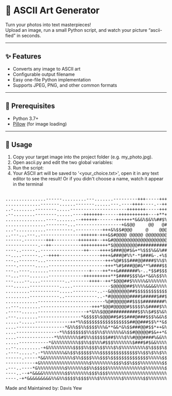 # 🎨 ASCII Art Generator

Turn your photos into text masterpieces!  
Upload an image, run a small Python script, and watch your picture “ascii-fied” in seconds.

---

## ✨ Features

- Converts any image to ASCII art  
- Configurable output filename  
- Easy one-file Python implementation  
- Supports JPEG, PNG, and other common formats  

---

## 🔧 Prerequisites

- Python 3.7+  
- [Pillow](https://pypi.org/project/Pillow/) (for image loading)  

---

## 🏃 Usage
1. Copy your target image into the project folder (e.g. my_photo.jpg).
2. Open ascii.py and edit the two global variables:
3. Run the script:
4. Your ASCII art will be saved to '<your_choice.txt>', open it in any text editor to see the result! Or if you didn't choose a name, watch it appear in the terminal

<pre> 
...............------.........---.......---------+++-----++++*++-------+++++----------++-....-------
.............-------......-------......---.----++++----.--++**++-------+++----------------..-------.
..-........--------.....---------------------+++++++-----+++*++--------++---------------------------
.--........--------......----+++++++------+++++++++++---+**+++-------+++++++--------..---+----------
...............----.......--++++++-------++++++*&&&%$&%%##$%&*++--++++++++++++++---...--------------
...............--------...-----------------+&$@@     @@   @#$&&++-++++++++++--------------------.---
...-...........----------.----------+++&%$$#@@@     @    @@@##$%&%&+-++++++++++-+++++--------------+
..---...---..---------------++++++-+++&$#@@@@ @@@@@ @@@@@@@@###@#$%*+-++**++++++++++++--------------
------.--------+++---------+++++++--++&#@@@@@@@@@@@@@@@@@@@@@######%*+++++++++++++++++++------......
------------.--++-----------++++++++++*$@@@@@@@@@###########@######%+++++++++-------+------........-
----..-----..----------------++----++++$###@@#$&+*%$$$%&&%#########&--+++++--..-------....-----.....
--....------..--++++---------------++++&###@#%%*-*$###&-.+%$$#$$##$*+-------...----+--------------..
---..-------...----------------------+++%@#$$$###@@####$%%$%%$%%$$*----...---------------+-------...
----.------.....---------------------+++*%#$###@@#&**%####$$%%%%$*---------++-------------------....
---..----.......---------------+----++*++&#######%-..*$$#$$$$$$$$*+----+--+++----------..--------...
--...----.......-------------++++++++++**$####$$$%&+*&&%$$%%$$$$#$+---+++-----+++------......-------
---....--....---------..-------++++--++*$@@@##$%%%%%&%%%%%%%$$$$##*--+++++----++-------.....--------
---......-----------.....--------------$@@@@@##$%%%%&&&&%%%%$$$###%-++++++++------...------------...
.........-----------.....---------..--&@@@@@@@##$$$$$$$$$$$$$$$###$+**+++++-----.....------------...
.........-----------..------------..-*#@@@@@@@####$#####$##$$$$$#$$*+++++-----........----------....
............-------------------------%@#@@@@@##$$$$########%$$$$$$$$%&&&&&****++-------....-........
..---........-------------------+++*$@@#@@@@@#$$$$$%$####$%%%$$$$$$$$$$$$$$%%%%%%%&&&&****+++----...
.-----......------------------+*&%%$@@@##########$$%%$#$$%&%$$#$$%%%%%%%%%%%%%%%%%%%%%%%%%%%&&&***++
.---........----------------*&$$$$%$@@@##$#$$###@###$$$%&&%$$##$$%%%%%%%%%%%%%%%%%%%%%%%%%%%%%%%%&&&
.....-.....-------------++*%%$$$$$$$$$$$$$$$$$##@@###$$%**&$$#####%&&%%%%%%%%%%%%%%%%%%%%%%%%%%%%%&&
....------------------*&%%$$%%$$$$%%%&**&&*&%$$###@@#$$*++&%$#####$&&%%%%%%%$%%%%%%%%%%%%%%%&%%%%%%&
....----------------*%%$$$$$$$%%$$%%$%%%%%%&%$$#@@@@@#$&++*&%$%$$$%%%%%%%%%%%%%%%%%%%$%%%%%%%&%%%%&&
....--------------*%%%%%%%%$#$%%$$$$$$##$%%%$%%#@@@####%&&%%%%%%%%%%%%%%%%%%%%%%%%$$%%%%&&%&&%%%%%&&
.....-----------*&%%%%%%%%%$$%%$$%%%#$$$%%%%%%%$###$#$&&%%%%%$%%%%%%%%%%%%%%%%%%%%%%%%%%%%%%&&&&&&&*
..--.........-+&%%%%%%%%%$$$$%%$$$%$$%%%$%$%%%%%%%%%$%$$$$%$$$$%%%%%%$%%%%%%%%%%&&&&%%&&&&%%%&&&&&&*
.----.....-.-*%%%%%%%%&%$$%$$$$$%%%$$$$$$$$$$$$$$%%$$%$%%$%%%%$%%%%%%%%%%%&%&&&&&&&&%&&&&&&&&%%**&&*
------.-----*&&%%%%%%%%%%$%%$$$$%%%$$$%$$$$$$$$$$$$$$%%%%%$$$$%%%&%%&&&&%&&&&&&&&&&&%&&&&&****&*****
-----------+&%%%%%%%%%%%%%%%%%%$%%%%%%%%$$$%$$%$$$%%%%%%%%$$#$$%%&&&&&&&&&&&&&&&&&&&&&&&*****&*****+
.---..----*&%%%%%%%%%%$%%%%%%$$%%$$$$$%%%%%%%%%%%%%$%%%%%%%$%%%%&&&&&&&&&&&**&&**&&&&&*********+*+*+
----..--+*&&&&%%%%%%%%$$%%%%%%%$$$%$$$%%%%%%%%%%%%%%%%%%%%%%%&&&&&&&&&&%&&&&****&&&%&************+*+
----.-+*&&&&&&&&&%%&%%$$$$%$$$$%%%$%%%%%%%%$%%%%%%%$$%%%%%%%&&&&&&&&*&&&&&*********&*************+++
</pre>

Made and Maintained by: Davis Yew
